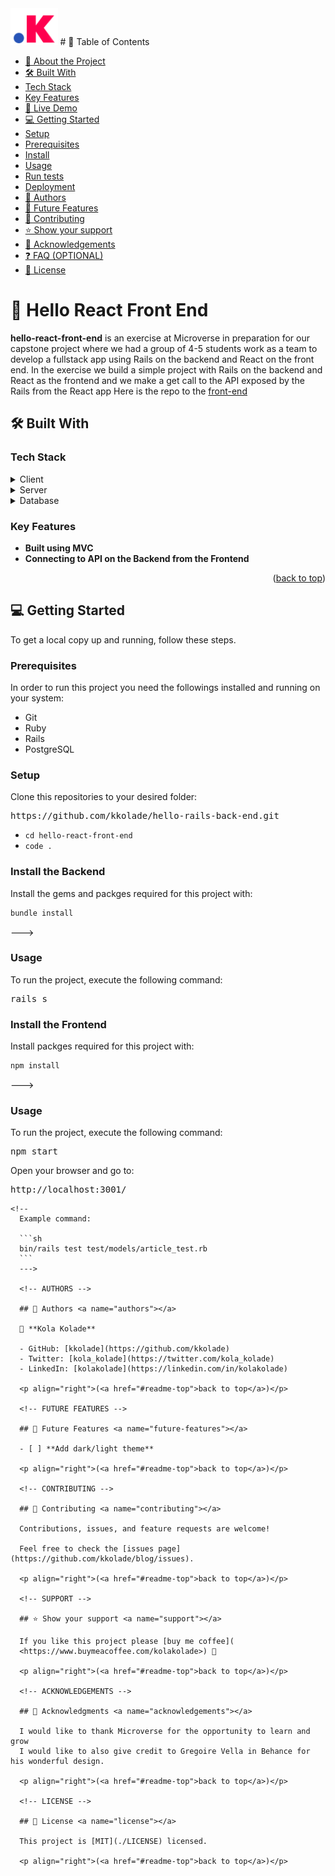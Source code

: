 <!-- TABLE OF CONTENTS -->
<img width="15%" src="./kolakolade_favicon.png ">
# 📗 Table of Contents

- [📖 About the Project](#about-project)
- [🛠 Built With](#built-with)
- [Tech Stack](#tech-stack)
- [Key Features](#key-features)
- [🚀 Live Demo](#live-demo)
- [💻 Getting Started](#getting-started)
- [Setup](#setup)
- [Prerequisites](#prerequisites)
- [Install](#install)
- [Usage](#usage)
- [Run tests](#run-tests)
- [Deployment](#triangular_flag_on_post-deployment)
- [👥 Authors](#authors)
- [🔭 Future Features](#future-features)
- [🤝 Contributing](#contributing)
- [⭐️ Show your support](#support)
- [🙏 Acknowledgements](#acknowledgements)
- [❓ FAQ (OPTIONAL)](#faq)
- [📝 License](#license)

<!-- PROJECT DESCRIPTION -->

# 📖 Hello React Front End <a name="about-project"></a>

**hello-react-front-end** is an exercise at Microverse in preparation for our capstone project where we had a group of 4-5 students work as a team to develop a fullstack app using Rails on the backend and React on the front end. In the exercise we build a simple project with Rails on the backend and React as the frontend and we make a get call to the API exposed by the Rails from the React app
Here is the repo to the [front-end](https://github.com/kkolade/hello-react-front-end/pull/1)

## 🛠 Built With <a name="built-with"></a>

### Tech Stack <a name="tech-stack"></a>

<details>
  <summary>Client</summary>
  <ul>
    <li><a href="https://react.org">React</a></li>
    <li><a href="https://developer.mozilla.org/en-US/docs/Web/JavaScript">JavaScript</a></li>
  </ul>
</details>
<details>
  <summary>Server</summary>
  <ul>
    <li><a href="https://www.ruby-lang.org/">Ruby</a></li>
    <li><a href="https://rubyonrails.org/">Ruby on Rails</a></li>
  </ul>
</details>
<details>
  <summary>Database</summary>
  <ul>
    <li><a href="https://www.postgresql.org/">PostgreSQL</a></li>
  </ul>
</details>

<!-- Features -->

### Key Features <a name="key-features"></a>

- **Built using MVC**
- **Connecting to API on the Backend from the Frontend**

<p align="right">(<a href="#readme-top">back to top</a>)</p>


<!-- GETTING STARTED -->

## 💻 Getting Started <a name="getting-started"></a>

To get a local copy up and running, follow these steps.

### Prerequisites

In order to run this project you need the followings installed and running on your system:

- Git
- Ruby
- Rails
- PostgreSQL

<!--
  Example command:

  ```sh
  gem install rails
  ```
-->

### Setup

Clone this repositories to your desired folder:

<pre>https://github.com/kkolade/hello-rails-back-end.git</pre>

- `cd hello-react-front-end`
- `code .` <!-- If you are using VS Code -->
<!--
  Example commands:
  --->

  ### Install the Backend

  Install the gems and packges required for this project with:

  ```sh
  bundle install
  ```
  --->

  ### Usage

  To run the project, execute the following command:

  <pre>rails s</pre>
  ### Install the Frontend

  Install  packges required for this project with:

  ```sh
  npm install
  ```
  --->

  ### Usage

  To run the project, execute the following command:

  <pre>npm start</pre>

  Open your browser and go to:
  <pre>http://localhost:3001/</pre>

  <!-- ### Run tests

    To run tests, run the following command:

    <pre>rspec ./spec/</pre> -->

    <!--
      Example command:

      ```sh
      bin/rails test test/models/article_test.rb
      ```
      --->

      <!-- AUTHORS -->

      ## 👥 Authors <a name="authors"></a>

      👤 **Kola Kolade**

      - GitHub: [kkolade](https://github.com/kkolade)
      - Twitter: [kola_kolade](https://twitter.com/kola_kolade)
      - LinkedIn: [kolakolade](https://linkedin.com/in/kolakolade)

      <p align="right">(<a href="#readme-top">back to top</a>)</p>

      <!-- FUTURE FEATURES -->

      ## 🔭 Future Features <a name="future-features"></a>

      - [ ] **Add dark/light theme**

      <p align="right">(<a href="#readme-top">back to top</a>)</p>

      <!-- CONTRIBUTING -->

      ## 🤝 Contributing <a name="contributing"></a>

      Contributions, issues, and feature requests are welcome!

      Feel free to check the [issues page](https://github.com/kkolade/blog/issues).

      <p align="right">(<a href="#readme-top">back to top</a>)</p>

      <!-- SUPPORT -->

      ## ⭐️ Show your support <a name="support"></a>

      If you like this project please [buy me coffee](
      <https://www.buymeacoffee.com/kolakolade>) 🥤

      <p align="right">(<a href="#readme-top">back to top</a>)</p>

      <!-- ACKNOWLEDGEMENTS -->

      ## 🙏 Acknowledgments <a name="acknowledgements"></a>

      I would like to thank Microverse for the opportunity to learn and grow
      I would like to also give credit to Gregoire Vella in Behance for his wonderful design.

      <p align="right">(<a href="#readme-top">back to top</a>)</p>

      <!-- LICENSE -->

      ## 📝 License <a name="license"></a>

      This project is [MIT](./LICENSE) licensed.

      <p align="right">(<a href="#readme-top">back to top</a>)</p>
